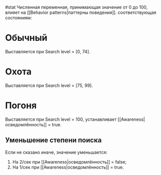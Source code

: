 #stat 
Численная переменная, принимающая значение от 0 до 100, влияет на [[Behavior patterns|паттерны поведения]]. соответствующая состояниям:
# Обычный
Выставляется при Search level = [0, 74].
# Охота
Выставляется при Search level = [75, 99].
# Погоня
Выставляется при Search level = 100, устанавливает [[Awareness|осведомлённость]] = true.

## Уменьшение степени поиска
Если не сказано иначе, значение уменьшается:  
1) На 2/сек при [[Awareness|осведомлённость]] = false;
3) На 1/сек при [[Awareness|осведомлённость]] = true.